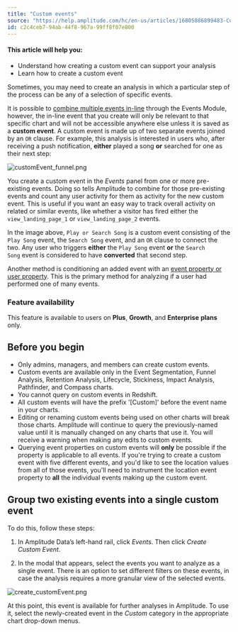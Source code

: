 ```yaml
---
title: "Custom events"
source: "https://help.amplitude.com/hc/en-us/articles/16805886899483-Custom-events"
id: c2c4ceb7-94ab-44f8-967a-99ff8f07e800
---
```


#### This article will help you:

* Understand how creating a custom event can support your analysis
* Learn how to create a custom event

Sometimes, you may need to create an analysis in which a particular step of the process can be any of a selection of specific events. 

It is possible to [combine multiple events in-line](/analytics/charts/event-segmentation/event-segmentation-in-line-events) through the Events Module, however, the in-line event that you create will only be relevant to that specific chart and will not be accessible anywhere else unless it is saved as a **custom event**. A custom event is made up of two separate events joined by an `OR` clause. For example, this analysis is interested in users who, after receiving a push notification, **either** played a song **or** searched for one as their next step: 

![customEvent_funnel.png](/output/img/data/customevent-funnel-png.png)

You create a custom event in the *Events* panel from one or more pre-existing events. Doing so tells Amplitude to combine for those pre-existing events and count any user activity for them as activity for the new custom event. This is useful if you want an easy way to track overall activity on related or similar events, like whether a visitor has fired either the `view_landing_page_1` or `view_landing_page_2` events.

In the image above, `Play or Search Song` is a custom event consisting of the `Play Song` event, the `Search Song` event, and an `OR` clause to connect the two. Any user who triggers **either** the `Play Song` event **or** the `Search Song` event is considered to have **converted** that second step.

Another method is conditioning an added event with an [event property or user property](/data/user-properties-and-events). This is the primary method for analyzing if a user had performed one of many events.

### Feature availability

This feature is available to users on **Plus**, **Growth**, and **Enterprise** **plans** only.

## Before you begin

* Only admins, managers, and members can create custom events.
* Custom events are available only in the Event Segmentation, Funnel Analysis, Retention Analysis, Lifecycle, Stickiness, Impact Analysis, Pathfinder, and Compass charts.
* You cannot query on custom events in Redshift.
* All custom events will have the prefix '[Custom]' before the event name in your charts.
* Editing or renaming custom events being used on other charts will break those charts. Amplitude will continue to query the previously-named value until it is manually changed on any charts that use it. You will receive a warning when making any edits to custom events.
* Querying event properties on custom events will **only** be possible if the property is applicable to all events. If you're trying to create a custom event with five different events, and you'd like to see the location values from all of those events, you'll need to instrument the location event property to **all** the individual events making up the custom event.

## Group two existing events into a single custom event

To do this, follow these steps:

1. In Amplitude Data’s left-hand rail, click *Events*. Then click *Create Custom Event*.

2. In the modal that appears, select the events you want to analyze as a single event. There is an option to set different filters on these events, in case the analysis requires a more granular view of the selected events.

![create_customEvent.png](/output/img/data/create-customevent-png.png)

At this point, this event is available for further analyses in Amplitude. To use it, select the newly-created event in the *Custom* category in the appropriate chart drop-down menus.
